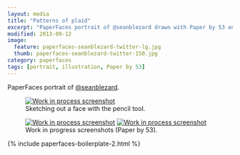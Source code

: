 ```yaml
---
layout: media
title: "Patterns of plaid"
excerpt: "PaperFaces portrait of @seanblezard drawn with Paper by 53 on an iPad."
modified: 2013-09-12
image: 
  feature: paperfaces-seanblezard-twitter-lg.jpg
  thumb: paperfaces-seanblezard-twitter-150.jpg
category: paperfaces
tags: [portrait, illustration, Paper by 53]
---
```


PaperFaces portrait of [@seanblezard](http://twitter.com/seanblezard).

<figure>
	<a href="{{ site.url }}/images/paperfaces-seanblezard-process-1-lg.jpg"><img src="{{ site.url }}/images/paperfaces-seanblezard-process-1-750.jpg" alt="Work in process screenshot"></a>
	<figcaption>Sketching out a face with the pencil tool.</figcaption>
</figure>

<figure class="half">
	<a href="{{ site.url }}/images/paperfaces-seanblezard-process-2-lg.jpg"><img src="{{ site.url }}/images/paperfaces-seanblezard-process-2-600.jpg" alt="Work in process screenshot"></a>
	<a href="{{ site.url }}/images/paperfaces-seanblezard-process-3-lg.jpg"><img src="{{ site.url }}/images/paperfaces-seanblezard-process-3-600.jpg" alt="Work in process screenshot"></a>
	<figcaption>Work in progress screenshots (Paper by 53).</figcaption>
</figure>

{% include paperfaces-boilerplate-2.html %}